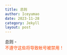 ```yaml
---
title: 总则
author: Iceyumao
date: 2023-11-28
category: Jekyll
layout: post
---
```


总则 - <span style="display:block;text-align:left;color:orangered;">不遵守这些将导致帐号被禁用！</span>

